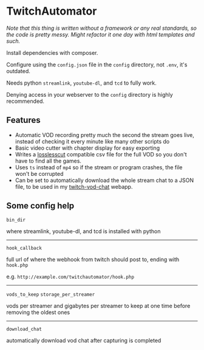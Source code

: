 # TwitchAutomator

*Note that this thing is written without a framework or any real standards, so the code is pretty messy. Might refactor it one day with html templates and such.*

Install dependencies with composer.

Configure using the `config.json` file in the `config` directory, not `.env`, it's outdated.

Needs python `streamlink`, `youtube-dl`, and `tcd` to fully work.

Denying access in your webserver to the `config` directory is highly recommended.

## Features
- Automatic VOD recording pretty much the second the stream goes live, instead of checking it every minute like many other scripts do
- Basic video cutter with chapter display for easy exporting
- Writes a [losslesscut](https://github.com/mifi/lossless-cut/) compatible csv file for the full VOD so you don't have to find all the games.
- Uses `ts` instead of `mp4` so if the stream or program crashes, the file won't be corrupted
- Can be set to automatically download the whole stream chat to a JSON file, to be used in my [twitch-vod-chat](https://github.com/MrBrax/twitch-vod-chat) webapp.

## Some config help

`bin_dir`

where streamlink, youtube-dl, and tcd is installed with python

---
`hook_callback`

full url of where the webhook from twitch should post to, ending with `hook.php`

e.g. `http://example.com/twitchautomator/hook.php`

---
`vods_to_keep`
`storage_per_streamer`

vods per streamer and gigabytes per streamer to keep at one time before removing the oldest ones

---
`download_chat`

automatically download vod chat after capturing is completed